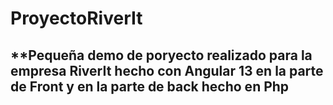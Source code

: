 # ProyectoRiverIt

## **Pequeña demo de poryecto realizado para la empresa RiverIt hecho con Angular 13 en la parte de Front y en la parte de back hecho en Php 
